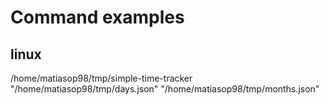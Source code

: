 # Command examples

## linux

/home/matiasop98/tmp/simple-time-tracker "/home/matiasop98/tmp/days.json" "/home/matiasop98/tmp/months.json"
